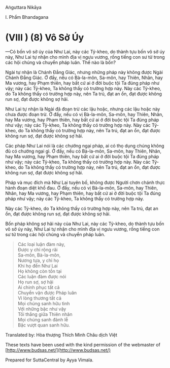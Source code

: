 Aṅguttara Nikāya

I. Phẩm Bhandagana

# (VIII ) (8) Vô Sở Úy

—Có bốn vô sở úy của Như Lai, này các Tỷ-kheo, do thành tựu bốn vô sở úy này, Như Lai tự nhận cho mình địa vị ngưu vương, rống tiếng con sư tử trong các hội chúng và chuyển pháp luân. Thế nào là bốn?

Ngài tự nhận là Chánh Ðẳng Giác, nhưng những pháp này không được Ngài Chánh Ðẳng Giác. Ở đấy, nếu có Bà-la-môn, Sa-môn, hay Thiên, Nhân, hay Ma vương, hay Phạm thiên, hay bất cứ ai ở đời buộc tội Ta đúng pháp như vậy; này các Tỷ-kheo, Ta không thấy có trường hợp này. Này các Tỷ-kheo, do Ta không thấy có trường hợp này, nên Ta trú, đạt an ổn, đạt được không run sợ, đạt được không sợ hãi.

Như Lai tự nhận là Ngài đã đoạn trừ các lậu hoặc, nhưng các lậu hoặc này chưa được đoạn trừ. Ở đấy, nếu có vị Bà-la-môn, Sa-môn, hay Thiên, Nhân, hay Ma vương, hay Phạm thiên, hay bất cứ ai ở đời buộc tội Ta đúng pháp như vậy; này các Tỷ-kheo, Ta không thấy có trường hợp này. Này các Tỷ-kheo, do Ta không thấy có trường hợp này, nên Ta trú, đạt an ổn, đạt được không run sợ, đạt được không sợ hãi.

Các pháp Như Lai nói là các chướng ngại pháp, ai có thọ dụng chúng không đủ có chướng ngại gì. Ở đấy, nếu có Bà-la-môn, Sa-môn, hay Thiên, Nhân, hay Ma vương, hay Phạm thiên, hay bất cứ ai ở đời buộc tội Ta đúng pháp như vậy; này các Tỷ-kheo, Ta không thấy có trường hợp này. Này các Tỷ-kheo, do Ta không thấy có trường hợp này, nên Ta trú, đạt an ổn, đạt được không run sợ, đạt được không sợ hãi.

Pháp và mục đích mà Như Lai tuyên bố, không được Người chơn chánh thực hành đoạn diệt khổ đau. Ở đấy, nếu có vị Bà-la-môn, Sa-môn, hay Thiên, Nhân, hay Ma vương, hay Phạm thiên, hay bất cứ ai ở đời buộc tội Ta đúng pháp như vậy; này các Tỷ-kheo, Ta không thấy có trường hợp này.

Này các Tỷ-kheo, do Ta không thấy có trường hợp này, nên Ta trú, đạt an ổn, đạt được không run sợ, đạt được không sợ hãi.

Bốn pháp không sợ hãi này của Như Lai, này các Tỷ-kheo, do thành tựu bốn vô sở úy này, Như Lai tự nhận cho mình địa vị ngưu vương, rống tiếng con sư tử trong các hội chúng và chuyển pháp luân.

> Các loại luận đàm này,  
> Ðược y chỉ rộng rãi  
> Sa-môn, Bà-la-môn,  
> Nương tựa, y chỉ họ  
> Khi họ đến Như Lai  
> Họ không còn tồn tại  
> Các luận đàm được nói  
> Họ run sợ, sợ hãi  
> Ai chinh phục tất cả  
> Chuyển vận được Pháp luân  
> Vì lòng thương tất cả  
> Mọi chúng sanh hữu tình  
> Với những bậc như vậy  
> Tối thắng giữa Thiên nhân  
> Mọi chúng sanh đảnh lễ  
> Bậc vượt quan sanh hữu.

Translated by: Hòa thượng Thích Minh Châu dịch Việt

These texts have been used with the kind permission of the webmaster of [http://www.budsas.net/](http://www.budsas.net/)

Prepared for SuttaCentral by Ayya Vimala.